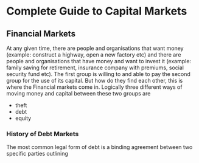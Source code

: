 # Complete Guide to Capital Markets

## Financial Markets

At any given time, there are people and organisations that want money (example: construct a highway, open a new factory etc) and there are people and organisations that have money and want to invest it (example: family saving for retirement, insurance company with premiums, social security fund etc). 
The first group is willing to and able to pay the second group for the use of its capital. But how do they find each other, this is where the Financial markets come in. Logically three different ways of moving money and capital between these two groups are
+ theft
+ debt
+ equity

### History of Debt Markets

The most common legal form of debt is a binding agreement between two specific parties outlining
